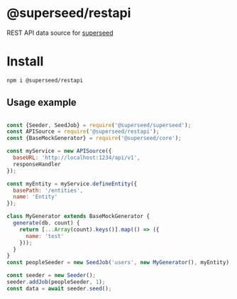 # @superseed/restapi
REST API data source for [superseed](https://www.npmjs.com/package/@superseed/superseed)

# Install
```bash
npm i @superseed/restapi
```

## Usage example
```js

const {Seeder, SeedJob} = require('@superseed/superseed');
const APISource = require('@superseed/restapi');
const {BaseMockGenerator} = require('@superseed/core');

const myService = new APISource({
  baseURL: 'http://localhost:1234/api/v1',
  responseHandler
});

const myEntity = myService.defineEntity({
  basePath: '/entities',
  name: 'Entity'
});

class MyGenerator extends BaseMockGenerator {
  generate(db, count) {
    return [...Array(count).keys()].map(() => ({
      name: 'test'
    }));
  }
}
const peopleSeeder = new SeedJob('users', new MyGenerator(), myEntity);

const seeder = new Seeder();
seeder.addJob(peopleSeeder, 1);
const data = await seeder.seed();

```